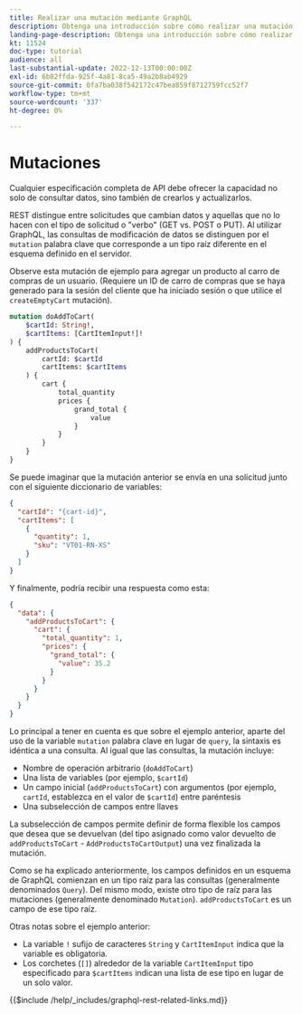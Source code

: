 ```yaml
---
title: Realizar una mutación mediante GraphQL
description: Obtenga una introducción sobre cómo realizar una mutación con GraphQL en Adobe Commerce y [!DNL Magento Open Source]. Realice la primera mutación utilizando llamadas del POST.
landing-page-description: Obtenga una introducción sobre cómo realizar una mutación con GraphQL en Adobe Commerce y [!DNL Magento Open Source]. Realice la primera mutación utilizando llamadas del POST.
kt: 11524
doc-type: tutorial
audience: all
last-substantial-update: 2022-12-13T00:00:00Z
exl-id: 6b82ffda-925f-4a81-8ca5-49a2b8ab4929
source-git-commit: 0fa7ba038f542172c47bea859f8712759fcc52f7
workflow-type: tm+mt
source-wordcount: '337'
ht-degree: 0%

---
```


# Mutaciones

Cualquier especificación completa de API debe ofrecer la capacidad no solo de consultar datos, sino también de crearlos y actualizarlos.

REST distingue entre solicitudes que cambian datos y aquellas que no lo hacen con el tipo de solicitud o &quot;verbo&quot; (GET vs. POST o PUT).
Al utilizar GraphQL, las consultas de modificación de datos se distinguen por el `mutation` palabra clave que corresponde a un tipo raíz diferente en el esquema definido en el servidor.

Observe esta mutación de ejemplo para agregar un producto al carro de compras de un usuario. (Requiere un ID de carro de compras que se haya generado para la sesión del cliente que ha iniciado sesión o que utilice el `createEmptyCart` mutación).

```graphql
mutation doAddToCart(
    $cartId: String!,
    $cartItems: [CartItemInput!]!
) {
    addProductsToCart(
        cartId: $cartId
        cartItems: $cartItems
    ) {
        cart {
            total_quantity
            prices {
                grand_total {
                    value
                }
            }
        }
    }
}
```

Se puede imaginar que la mutación anterior se envía en una solicitud junto con el siguiente diccionario de variables:

```json
{
  "cartId": "{cart-id}",
  "cartItems": [
    {
      "quantity": 1,
      "sku": "VT01-RN-XS"
    }
  ]
}
```

Y finalmente, podría recibir una respuesta como esta:

```json
{
  "data": {
    "addProductsToCart": {
      "cart": {
        "total_quantity": 1,
        "prices": {
          "grand_total": {
            "value": 35.2
          }
        }
      }
    }
  }
}
```

Lo principal a tener en cuenta es que sobre el ejemplo anterior, aparte del uso de la variable `mutation` palabra clave en lugar de `query`, la sintaxis es idéntica a una consulta. Al igual que las consultas, la mutación incluye:

* Nombre de operación arbitrario (`doAddToCart`)
* Una lista de variables (por ejemplo, `$cartId`)
* Un campo inicial (`addProductsToCart`) con argumentos (por ejemplo, `cartId`, establezca en el valor de `$cartId`) entre paréntesis
* Una subselección de campos entre llaves

La subselección de campos permite definir de forma flexible los campos que desea que se devuelvan (del tipo asignado como valor devuelto de `addProductsToCart` - `AddProductsToCartOutput`) una vez finalizada la mutación.

Como se ha explicado anteriormente, los campos definidos en un esquema de GraphQL comienzan en un tipo raíz para las consultas (generalmente denominados `Query`). Del mismo modo, existe otro tipo de raíz para las mutaciones (generalmente denominado `Mutation`). `addProductsToCart` es un campo de ese tipo raíz.

Otras notas sobre el ejemplo anterior:

* La variable `!` sufijo de caracteres `String` y `CartItemInput` indica que la variable es obligatoria.
* Los corchetes (`[]`) alrededor de la variable `CartItemInput` tipo especificado para `$cartItems` indican una lista de ese tipo en lugar de un solo valor.

{{$include /help/_includes/graphql-rest-related-links.md}}
